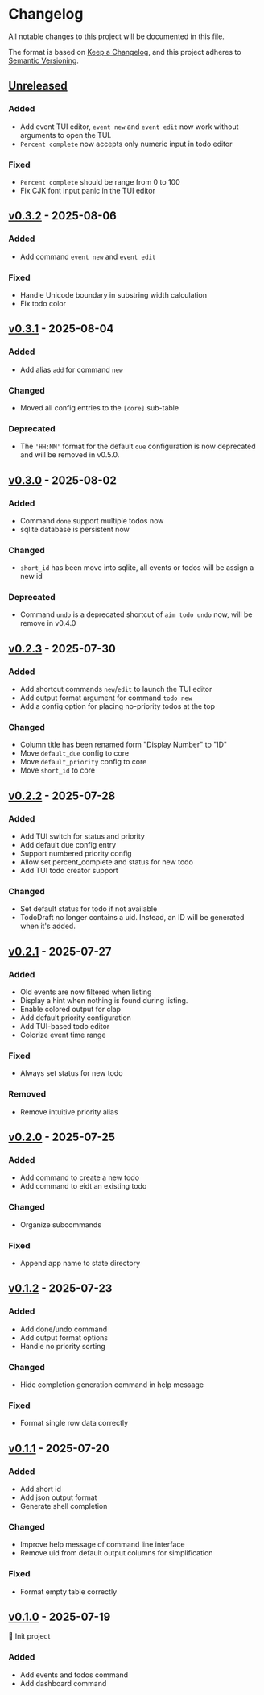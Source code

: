 # Changelog

All notable changes to this project will be documented in this file.

The format is based on [Keep a Changelog](https://keepachangelog.com/en/1.1.0/),
and this project adheres to [Semantic Versioning](https://semver.org/spec/v2.0.0.html).

## [Unreleased]

### Added

- Add event TUI editor, `event new` and `event edit` now work without arguments to open the TUI.
- `Percent complete` now accepts only numeric input in todo editor

### Fixed

- `Percent complete` should be range from 0 to 100
- Fix CJK font input panic in the TUI editor

## [v0.3.2] - 2025-08-06

### Added

- Add command `event new` and `event edit`

### Fixed

- Handle Unicode boundary in substring width calculation
- Fix todo color

## [v0.3.1] - 2025-08-04

### Added

- Add alias `add` for command `new`

### Changed

- Moved all config entries to the `[core]` sub-table

### Deprecated

- The `'HH:MM'` format for the default `due` configuration is now deprecated and will be removed
  in v0.5.0.

## [v0.3.0] - 2025-08-02

### Added

- Command `done` support multiple todos now
- sqlite database is persistent now

### Changed

- `short_id` has been move into sqlite, all events or todos will be assign a new id

### Deprecated

- Command `undo` is a deprecated shortcut of `aim todo undo` now, will be remove in v0.4.0

## [v0.2.3] - 2025-07-30

### Added

- Add shortcut commands `new`/`edit` to launch the TUI editor
- Add output format argument for command `todo new`
- Add a config option for placing no-priority todos at the top

### Changed

- Column title has been renamed form "Display Number" to "ID"
- Move `default_due` config to core
- Move `default_priority` config to core
- Move `short_id` to core

## [v0.2.2] - 2025-07-28

### Added

- Add TUI switch for status and priority
- Add default due config entry
- Support numbered priority config
- Allow set percent_complete and status for new todo
- Add TUI todo creator support

### Changed

- Set default status for todo if not available
- TodoDraft no longer contains a uid. Instead, an ID will be generated when it's added.

## [v0.2.1] - 2025-07-27

### Added

- Old events are now filtered when listing
- Display a hint when nothing is found during listing.
- Enable colored output for clap
- Add default priority configuration
- Add TUI-based todo editor
- Colorize event time range

### Fixed

- Always set status for new todo

### Removed

- Remove intuitive priority alias

## [v0.2.0] - 2025-07-25

### Added

- Add command to create a new todo
- Add command to eidt an existing todo

### Changed

- Organize subcommands

### Fixed

- Append app name to state directory

## [v0.1.2] - 2025-07-23

### Added

- Add done/undo command
- Add output format options
- Handle no priority sorting

### Changed

- Hide completion generation command in help message

### Fixed

- Format single row data correctly

## [v0.1.1] - 2025-07-20

### Added

- Add short id
- Add json output format
- Generate shell completion

### Changed

- Improve help message of command line interface
- Remove uid from default output columns for simplification

### Fixed

- Format empty table correctly

## [v0.1.0] - 2025-07-19

🎉 Init project

### Added

- Add events and todos command
- Add dashboard command

[unreleased]: https://github.com/yzx9/aim/compare/v0.3.2...HEAD
[v0.3.2]: https://github.com/yzx9/aim/compare/v0.3.0...v0.3.2
[v0.3.1]: https://github.com/yzx9/aim/compare/v0.3.0...v0.3.1
[v0.3.0]: https://github.com/yzx9/aim/compare/v0.2.3...v0.3.0
[v0.2.3]: https://github.com/yzx9/aim/compare/v0.2.2...v0.2.3
[v0.2.2]: https://github.com/yzx9/aim/compare/v0.2.1...v0.2.2
[v0.2.1]: https://github.com/yzx9/aim/compare/v0.2.0...v0.2.1
[v0.2.0]: https://github.com/yzx9/aim/compare/v0.1.2...v0.2.0
[v0.1.2]: https://github.com/yzx9/aim/compare/v0.1.1...v0.1.2
[v0.1.1]: https://github.com/yzx9/aim/compare/v0.1.0...v0.1.1
[v0.1.0]: https://github.com/yzx9/aim/releases/tag/v0.1.0
